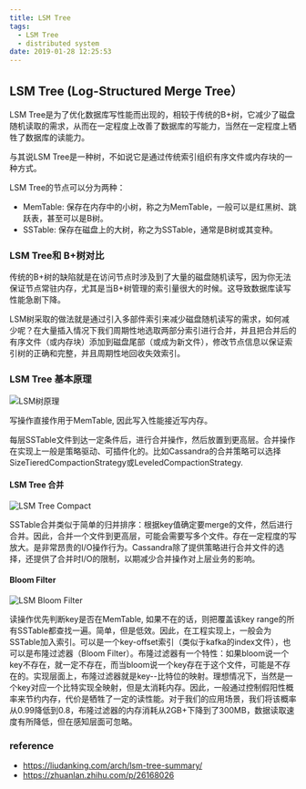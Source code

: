 ```yaml
---
title: LSM Tree
tags:
  - LSM Tree
  - distributed system
date: 2019-01-28 12:25:53
---
```



## LSM Tree (Log-Structured Merge Tree）

LSM Tree是为了优化数据库写性能而出现的，相较于传统的B+树，它减少了磁盘随机读取的需求，从而在一定程度上改善了数据库的写能力，当然在一定程度上牺牲了数据库的读能力。

与其说LSM Tree是一种树，不如说它是通过传统索引组织有序文件或内存块的一种方式。

LSM Tree的节点可以分为两种：

* MemTable: 保存在内存中的小树，称之为MemTable，一般可以是红黑树、跳跃表，甚至可以是B树。
* SSTable: 保存在磁盘上的大树，称之为SSTable，通常是B树或其变种。

### LSM Tree和 B+树对比

传统的B+树的缺陷就是在访问节点时涉及到了大量的磁盘随机读写，因为你无法保证节点常驻内存，尤其是当B+树管理的索引量很大的时候。这导致数据库读写性能急剧下降。

LSM树采取的做法就是通过引入多部件索引来减少磁盘随机读写的需求，如何减少呢？在大量插入情况下我们周期性地选取两部分索引进行合并，并且把合并后的有序文件（或内存块）添加到磁盘尾部（或成为新文件），修改节点信息以保证索引树的正确和完整，并且周期性地回收失效索引。

### LSM Tree 基本原理

![LSM树原理](https://s2.ax1x.com/2019/01/28/kKIsVH.jpg)

写操作直接作用于MemTable, 因此写入性能接近写内存。

每层SSTable文件到达一定条件后，进行合并操作，然后放置到更高层。合并操作在实现上一般是策略驱动、可插件化的。比如Cassandra的合并策略可以选择SizeTieredCompactionStrategy或LeveledCompactionStrategy.

#### LSM Tree 合并

![LSM Tree Compact](https://s2.ax1x.com/2019/01/28/kKIRRP.jpg)

SSTable合并类似于简单的归并排序：根据key值确定要merge的文件，然后进行合并。因此，合并一个文件到更高层，可能会需要写多个文件。存在一定程度的写放大。是非常昂贵的I/O操作行为。Cassandra除了提供策略进行合并文件的选择，还提供了合并时I/O的限制，以期减少合并操作对上层业务的影响。

#### Bloom Filter

![LSM Bloom Filter](https://s2.ax1x.com/2019/01/28/kKIoZQ.jpg)

读操作优先判断key是否在MemTable, 如果不在的话，则把覆盖该key range的所有SSTable都查找一遍。简单，但是低效。因此，在工程实现上，一般会为SSTable加入索引。可以是一个key-offset索引（类似于kafka的index文件），也可以是布隆过滤器（Bloom Filter）。布隆过滤器有一个特性：如果bloom说一个key不存在，就一定不存在，而当bloom说一个key存在于这个文件，可能是不存在的。实现层面上，布隆过滤器就是key--比特位的映射。理想情况下，当然是一个key对应一个比特实现全映射，但是太消耗内存。因此，一般通过控制假阳性概率来节约内存，代价是牺牲了一定的读性能。对于我们的应用场景，我们将该概率从0.99降低到0.8，布隆过滤器的内存消耗从2GB+下降到了300MB，数据读取速度有所降低，但在感知层面可忽略。

### reference

* https://liudanking.com/arch/lsm-tree-summary/
* https://zhuanlan.zhihu.com/p/26168026
